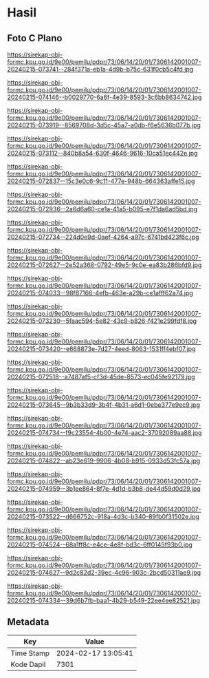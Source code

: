 # Hasil

## Foto C Plano

https://sirekap-obj-formc.kpu.go.id/9e00/pemilu/pdpr/73/06/14/20/01/7306142001007-20240215-073741--284f371a-eb1a-4d9b-b75c-631f0cb5c4fd.jpg

https://sirekap-obj-formc.kpu.go.id/9e00/pemilu/pdpr/73/06/14/20/01/7306142001007-20240215-074146--b0029770-6a6f-4e39-8593-3c6bb8634742.jpg

https://sirekap-obj-formc.kpu.go.id/9e00/pemilu/pdpr/73/06/14/20/01/7306142001007-20240215-073919--8569708d-3d5c-45a7-a0db-f6e5636b077b.jpg

https://sirekap-obj-formc.kpu.go.id/9e00/pemilu/pdpr/73/06/14/20/01/7306142001007-20240215-073112--840b8a54-630f-4646-9616-10ca51ec442e.jpg

https://sirekap-obj-formc.kpu.go.id/9e00/pemilu/pdpr/73/06/14/20/01/7306142001007-20240215-072837--15c3e0c6-9c11-477e-948b-664363affe15.jpg

https://sirekap-obj-formc.kpu.go.id/9e00/pemilu/pdpr/73/06/14/20/01/7306142001007-20240215-072936--2a6d6a60-ce1a-41a5-b095-e7f1da6ad5bd.jpg

https://sirekap-obj-formc.kpu.go.id/9e00/pemilu/pdpr/73/06/14/20/01/7306142001007-20240215-072734--224d0e9d-0aef-4264-a97c-6741bd423f6c.jpg

https://sirekap-obj-formc.kpu.go.id/9e00/pemilu/pdpr/73/06/14/20/01/7306142001007-20240215-072627--2e52a368-0792-49e5-9c0e-ea83b286bfd9.jpg

https://sirekap-obj-formc.kpu.go.id/9e00/pemilu/pdpr/73/06/14/20/01/7306142001007-20240215-074033--98f87166-4efb-463e-a29b-ce1afff62a74.jpg

https://sirekap-obj-formc.kpu.go.id/9e00/pemilu/pdpr/73/06/14/20/01/7306142001007-20240215-073230--5faac594-5e82-43c9-b826-f421e299fdf8.jpg

https://sirekap-obj-formc.kpu.go.id/9e00/pemilu/pdpr/73/06/14/20/01/7306142001007-20240215-073420--e668873e-7d27-4eed-8063-1531ff4ebf07.jpg

https://sirekap-obj-formc.kpu.go.id/9e00/pemilu/pdpr/73/06/14/20/01/7306142001007-20240215-072518--a7487af5-cf3d-45de-8573-ec045fe92179.jpg

https://sirekap-obj-formc.kpu.go.id/9e00/pemilu/pdpr/73/06/14/20/01/7306142001007-20240215-073645--9b3b33d9-3b4f-4b31-a6d1-0ebe377e9ec9.jpg

https://sirekap-obj-formc.kpu.go.id/9e00/pemilu/pdpr/73/06/14/20/01/7306142001007-20240215-074734--f9c23554-4b00-4e74-aac2-37092089aa88.jpg

https://sirekap-obj-formc.kpu.go.id/9e00/pemilu/pdpr/73/06/14/20/01/7306142001007-20240215-074822--ab23e619-9906-4b08-b915-0933d53fc57a.jpg

https://sirekap-obj-formc.kpu.go.id/9e00/pemilu/pdpr/73/06/14/20/01/7306142001007-20240215-074959--3b1ee864-8f7e-4d1d-b3b8-de44d59d0d29.jpg

https://sirekap-obj-formc.kpu.go.id/9e00/pemilu/pdpr/73/06/14/20/01/7306142001007-20240215-073522--d666752c-918a-4d3c-b340-89fb0f31502e.jpg

https://sirekap-obj-formc.kpu.go.id/9e00/pemilu/pdpr/73/06/14/20/01/7306142001007-20240215-074524--68a1ff8c-e4ce-4e8f-bd3c-6ff0145f93b0.jpg

https://sirekap-obj-formc.kpu.go.id/9e00/pemilu/pdpr/73/06/14/20/01/7306142001007-20240215-074627--9d2c82d2-39ec-4c96-903c-2bcd50311ae9.jpg

https://sirekap-obj-formc.kpu.go.id/9e00/pemilu/pdpr/73/06/14/20/01/7306142001007-20240215-074334--39d6b7fb-baa1-4b29-b549-22ee4ee82521.jpg


## Metadata

| Key        | Value               |
| ---------- | ------------------- |
| Time Stamp | 2024-02-17 13:05:41 |
| Kode Dapil | 7301                |



